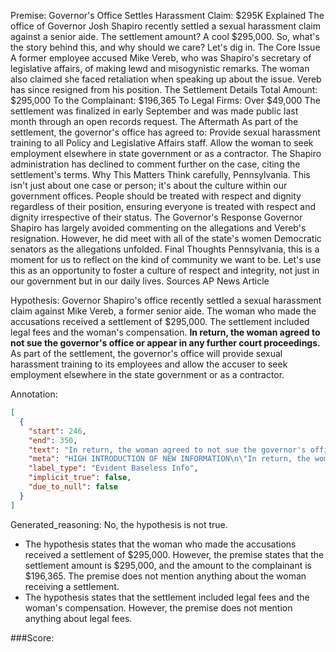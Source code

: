 
Premise:
Governor's Office Settles Harassment Claim: $295K Explained
The office of Governor Josh Shapiro recently settled a sexual harassment claim against a senior aide. The settlement amount? A cool $295,000. So, what's the story behind this, and why should we care? Let's dig in.
The Core Issue
A former employee accused Mike Vereb, who was Shapiro's secretary of legislative affairs, of making lewd and misogynistic remarks. The woman also claimed she faced retaliation when speaking up about the issue. Vereb has since resigned from his position.
The Settlement Details
Total Amount: $295,000
To the Complainant: $196,365
To Legal Firms: Over $49,000
The settlement was finalized in early September and was made public last month through an open records request.
The Aftermath
As part of the settlement, the governor's office has agreed to:
Provide sexual harassment training to all Policy and Legislative Affairs staff.
Allow the woman to seek employment elsewhere in state government or as a contractor.
The Shapiro administration has declined to comment further on the case, citing the settlement's terms.
Why This Matters
Think carefully, Pennsylvania. This isn't just about one case or person; it's about the culture within our government offices. People should be treated with respect and dignity regardless of their position, ensuring everyone is treated with respect and dignity irrespective of their status.
The Governor's Response
Governor Shapiro has largely avoided commenting on the allegations and Vereb's resignation. However, he did meet with all of the state's women Democratic senators as the allegations unfolded.
Final Thoughts
Pennsylvania, this is a moment for us to reflect on the kind of community we want to be. Let's use this as an opportunity to foster a culture of respect and integrity, not just in our government but in our daily lives.
Sources
AP News Article

Hypothesis:
Governor Shapiro's office recently settled a sexual harassment claim against Mike Vereb, a former senior aide. The woman who made the accusations received a settlement of $295,000. The settlement included legal fees and the woman's compensation. **In return, the woman agreed to not sue the governor's office or appear in any further court proceedings.** As part of the settlement, the governor's office will provide sexual harassment training to its employees and allow the accuser to seek employment elsewhere in the state government or as a contractor.

Annotation:
```json
[
  {
    "start": 246,
    "end": 350,
    "text": "In return, the woman agreed to not sue the governor's office or appear in any further court proceedings.",
    "meta": "HIGH INTRODUCTION OF NEW INFORMATION\n\"In return, the woman agreed to not sue the governor's office or appear in any further court proceedings.\" was not mentioned in the source content",
    "label_type": "Evident Baseless Info",
    "implicit_true": false,
    "due_to_null": false
  }
]
```

Generated_reasoning:
No, the hypothesis is not true. 
- The hypothesis states that the woman who made the accusations received a settlement of $295,000. However, the premise states that the settlement amount is $295,000, and the amount to the complainant is $196,365. The premise does not mention anything about the woman receiving a settlement. 
- The hypothesis states that the settlement included legal fees and the woman's compensation. However, the premise does not mention anything about legal fees.

###Score:

